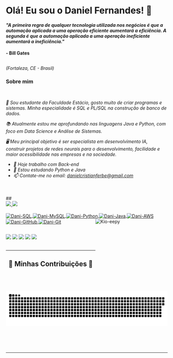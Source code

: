 # Olá! Eu sou o Daniel Fernandes! 👋

#### *"A primeira regra de qualquer tecnologia utilizada nos negócios é que a automação aplicada a uma operação eficiente aumentará a eficiência. A segunda é que a automação aplicada a uma operação ineficiente aumentará a ineficiência."*
#### - Bill Gates

##

<i>(Fortaleza, CE - Brasil)</i>

### Sobre mim
<i>
<br />

  💫 Sou estudante da Faculdade Estácio, gosto muito de criar programas e sistemas. Minha especialidade é SQL e PL/SQL na construção de banco de dados.

  📚 Atualmente estou me aprofundando nas linguagens Java e Python, com foco em Data Science e Análise de Sistemas.

  🖥️ Meu principal objetivo é ser especialista em desenvolvimento IA, construir projetos de redes neurais para o desenvolvimento, facilidade e maior acessibilidade nas empresas e na sociedade.

- 🔭 Hoje trabalho com Back-end
- 🌱 Estou estudando Python e Java
- 📫 Contate-me no email: danielcristianferbe@gmail.com
<br />
<br />
</i>
##

<div>
  <a href="https://github.com/KioKioCatto">
  <img height="140em" src="https://github-readme-stats.vercel.app/api?username=kiokiocatto&show_icons=true&theme=radical&include_all_commits=true&count_private=true"/>
  <img height="140em" src="https://github-readme-stats.vercel.app/api/top-langs/?username=kiokiocatto&layout=compact&langs_count=16&theme=radical"/>
</div>

<div style="display: inline_block"><br>
  <img align="center" alt="Dani-SQL" height="40" width="50" src="https://cdn.jsdelivr.net/gh/devicons/devicon@latest/icons/sqldeveloper/sqldeveloper-original.svg" />
  <img align="center" alt="Dani-MySQL" height="40" width="50" src="https://cdn.jsdelivr.net/gh/devicons/devicon@latest/icons/mysql/mysql-original.svg" />
  <img align="center" alt="Dani-Python" height="40" width="50" src="https://cdn.jsdelivr.net/gh/devicons/devicon@latest/icons/python/python-original.svg" />
  <img align="center" alt="Dani-Java" height="40" width="50" src="https://cdn.jsdelivr.net/gh/devicons/devicon@latest/icons/java/java-original.svg" />
  <img align="center" alt="Dani-AWS" height="40" width="50" src="https://cdn.jsdelivr.net/gh/devicons/devicon@latest/icons/amazonwebservices/amazonwebservices-original-wordmark.svg" />
  <img align="center" alt="Dani-GitHub" height="40" width="50" src="https://cdn.jsdelivr.net/gh/devicons/devicon@latest/icons/github/github-original.svg" />
  <img align="center" alt="Dani-Git" height="40" width="50" src="https://cdn.jsdelivr.net/gh/devicons/devicon@latest/icons/git/git-original.svg" />
  <img align="right" alt="Kio-eepy" height="225" width="225" src="https://media.discordapp.net/attachments/444901782208905237/713576935866761216/Daniels_cat_1.gif?ex=662c60cf&is=6619ebcf&hm=241e022a345a61d4112985b638c56ccf2b7f630b712590bec822c24214ab4750&=&width=449&height=449">
</div>

##

<div>
  <a href="https://www.linkedin.com/in/daniel-fernandes-5315a2167/" target="_blank"><img src="https://img.shields.io/badge/LinkedIn-0077B5?style=for-the-badge&logo=linkedin&logoColor=white" target="_blank"></a>
  <a href="https://discord.gg/GrNuzTashX" target="_blank"><img src="https://img.shields.io/badge/Discord-7289DA?style=for-the-badge&logo=discord&logoColor=white" target="_blank"></a>
  <a href="https://twitter.com/KioKioCatto" target="_blank"><img src="https://img.shields.io/badge/X-000?style=for-the-badge&logo=x" target="_blank"></a>
  <a href="mailto:danielcristianferbe@gmail.com"><img src="https://img.shields.io/badge/Gmail-D14836?style=for-the-badge&logo=gmail&logoColor=white" target="_blank"></a>
  <a href="https://github.com/KioKioCatto" target="_blank"><img src="https://img.shields.io/badge/GitHub-100000?style=for-the-badge&logo=github&logoColor=white" target="_blank"></a>
</div>

<br/>
<hr/>

<div align="center">
  <h2>🐍 Minhas Contribuições 🐍</h2>
  <br>
  <img alt="snake eating my contributions" src="https://raw.githubusercontent.com/kiokiocatto/kiokiocatto/output/github-contribution-grid-snake.svg" />
  
  <br/><br/><br/>
</div>

<hr/>
